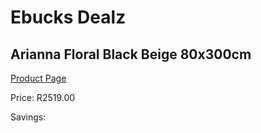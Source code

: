 
# Ebucks Dealz
## Arianna Floral Black Beige 80x300cm
[Product Page](https://www.ebucks.com/web/shop/productSelected.do?prodId=1210594969&catId=1209942441)

Price: R2519.00

Savings: 


	